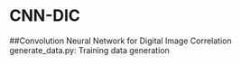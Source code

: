 # CNN-DIC
 ##Convolution Neural Network for Digital Image Correlation  
 generate_data.py: Training data generation
 
